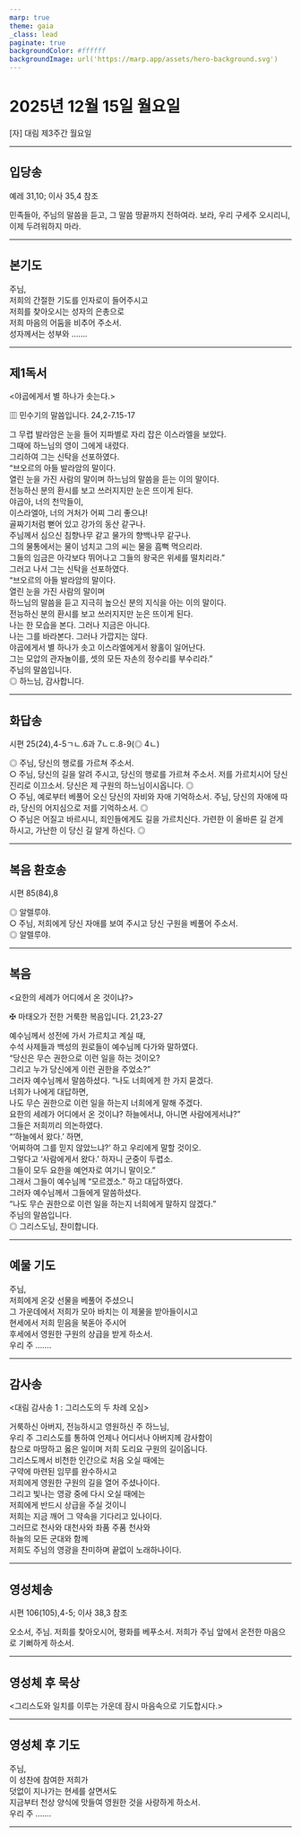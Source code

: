 ```yaml
---
marp: true
theme: gaia
_class: lead
paginate: true
backgroundColor: #ffffff
backgroundImage: url('https://marp.app/assets/hero-background.svg')
---
```


# 2025년 12월 15일 월요일

[자] 대림 제3주간 월요일  




---

## 입당송

예레 31,10; 이사 35,4 참조

민족들아, 주님의 말씀을 듣고, 그 말씀 땅끝까지 전하여라. 보라, 우리 구세주 오시리니, 이제 두려워하지 마라.  
  


---

## 본기도

주님,  
저희의 간절한 기도를 인자로이 들어주시고  
저희를 찾아오시는 성자의 은총으로  
저희 마음의 어둠을 비추어 주소서.  
성자께서는 성부와 …….  
  


---

## 제1독서

<야곱에게서 별 하나가 솟는다.>

▥ 민수기의 말씀입니다. 24,2-7.15-17

그 무렵 발라암은 눈을 들어 지파별로 자리 잡은 이스라엘을 보았다.  
그때에 하느님의 영이 그에게 내렸다.  
그리하여 그는 신탁을 선포하였다.  
“브오르의 아들 발라암의 말이다.  
열린 눈을 가진 사람의 말이며 하느님의 말씀을 듣는 이의 말이다.  
전능하신 분의 환시를 보고 쓰러지지만 눈은 뜨이게 된다.  
야곱아, 너의 천막들이,  
이스라엘아, 너의 거처가 어찌 그리 좋으냐!  
골짜기처럼 뻗어 있고 강가의 동산 같구나.  
주님께서 심으신 침향나무 같고 물가의 향백나무 같구나.  
그의 물통에서는 물이 넘치고 그의 씨는 물을 흠뻑 먹으리라.  
그들의 임금은 아각보다 뛰어나고 그들의 왕국은 위세를 떨치리라.”  
그러고 나서 그는 신탁을 선포하였다.  
“브오르의 아들 발라암의 말이다.  
열린 눈을 가진 사람의 말이며  
하느님의 말씀을 듣고 지극히 높으신 분의 지식을 아는 이의 말이다.  
전능하신 분의 환시를 보고 쓰러지지만 눈은 뜨이게 된다.  
나는 한 모습을 본다. 그러나 지금은 아니다.  
나는 그를 바라본다. 그러나 가깝지는 않다.  
야곱에게서 별 하나가 솟고 이스라엘에게서 왕홀이 일어난다.  
그는 모압의 관자놀이를, 셋의 모든 자손의 정수리를 부수리라.”  
주님의 말씀입니다.  
◎ 하느님, 감사합니다.  
  


---

## 화답송

시편 25(24),4-5ㄱㄴ.6과 7ㄴㄷ.8-9(◎ 4ㄴ)

◎ 주님, 당신의 행로를 가르쳐 주소서.  
○ 주님, 당신의 길을 알려 주시고, 당신의 행로를 가르쳐 주소서. 저를 가르치시어 당신 진리로 이끄소서. 당신은 제 구원의 하느님이시옵니다. ◎  
○ 주님, 예로부터 베풀어 오신 당신의 자비와 자애 기억하소서. 주님, 당신의 자애에 따라, 당신의 어지심으로 저를 기억하소서. ◎  
○ 주님은 어질고 바르시니, 죄인들에게도 길을 가르치신다. 가련한 이 올바른 길 걷게 하시고, 가난한 이 당신 길 알게 하신다. ◎  
  


---

## 복음 환호송

시편 85(84),8

◎ 알렐루야.  
○ 주님, 저희에게 당신 자애를 보여 주시고 당신 구원을 베풀어 주소서.  
◎ 알렐루야.  
  


---

## 복음

<요한의 세례가 어디에서 온 것이냐?>

✠ 마태오가 전한 거룩한 복음입니다. 21,23-27

예수님께서 성전에 가서 가르치고 계실 때,  
수석 사제들과 백성의 원로들이 예수님께 다가와 말하였다.  
“당신은 무슨 권한으로 이런 일을 하는 것이오?  
그리고 누가 당신에게 이런 권한을 주었소?”  
그러자 예수님께서 말씀하셨다. “나도 너희에게 한 가지 묻겠다.  
너희가 나에게 대답하면,  
나도 무슨 권한으로 이런 일을 하는지 너희에게 말해 주겠다.  
요한의 세례가 어디에서 온 것이냐? 하늘에서냐, 아니면 사람에게서냐?”  
그들은 저희끼리 의논하였다.  
“‘하늘에서 왔다.’ 하면,  
‘어찌하여 그를 믿지 않았느냐?’ 하고 우리에게 말할 것이오.  
그렇다고 ‘사람에게서 왔다.’ 하자니 군중이 두렵소.  
그들이 모두 요한을 예언자로 여기니 말이오.”  
그래서 그들이 예수님께 “모르겠소.” 하고 대답하였다.  
그러자 예수님께서 그들에게 말씀하셨다.  
“나도 무슨 권한으로 이런 일을 하는지 너희에게 말하지 않겠다.”  
주님의 말씀입니다.  
◎ 그리스도님, 찬미합니다.  
  


---

## 예물 기도

주님,  
저희에게 온갖 선물을 베풀어 주셨으니  
그 가운데에서 저희가 모아 바치는 이 제물을 받아들이시고  
현세에서 저희 믿음을 북돋아 주시어  
후세에서 영원한 구원의 상급을 받게 하소서.  
우리 주 …….  
  


---

## 감사송

<대림 감사송 1 : 그리스도의 두 차례 오심>

거룩하신 아버지, 전능하시고 영원하신 주 하느님,  
우리 주 그리스도를 통하여 언제나 어디서나 아버지께 감사함이  
참으로 마땅하고 옳은 일이며 저희 도리요 구원의 길이옵니다.  
그리스도께서 비천한 인간으로 처음 오실 때에는  
구약에 마련된 임무를 완수하시고  
저희에게 영원한 구원의 길을 열어 주셨나이다.  
그리고 빛나는 영광 중에 다시 오실 때에는  
저희에게 반드시 상급을 주실 것이니  
저희는 지금 깨어 그 약속을 기다리고 있나이다.  
그러므로 천사와 대천사와 좌품 주품 천사와  
하늘의 모든 군대와 함께  
저희도 주님의 영광을 찬미하며 끝없이 노래하나이다.  
  


---

## 영성체송

시편 106(105),4-5; 이사 38,3 참조

오소서, 주님. 저희를 찾아오시어, 평화를 베푸소서. 저희가 주님 앞에서 온전한 마음으로 기뻐하게 하소서.  
  


---

## 영성체 후 묵상

<그리스도와 일치를 이루는 가운데 잠시 마음속으로 기도합시다.>  


---

## 영성체 후 기도

주님,  
이 성찬에 참여한 저희가  
덧없이 지나가는 현세를 살면서도  
지금부터 천상 양식에 맛들여 영원한 것을 사랑하게 하소서.  
우리 주 …….  
  


---